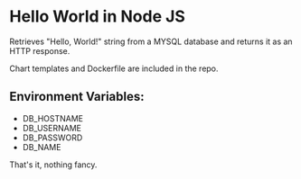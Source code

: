 # Hello World in Node JS

Retrieves "Hello, World!" string from a MYSQL database and returns it as an HTTP response.

Chart templates and Dockerfile are included in the repo.

## Environment Variables:
- DB_HOSTNAME
- DB_USERNAME
- DB_PASSWORD
- DB_NAME

That's it, nothing fancy.